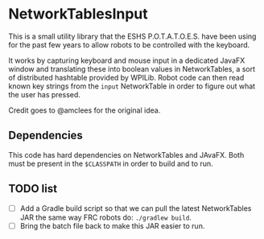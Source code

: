 # NetworkTablesInput

This is a small utility library that the ESHS P.O.T.A.T.O.E.S. have been using
for the past few years to allow robots to be controlled with the keyboard.

It works by capturing keyboard and mouse input in a dedicated JavaFX window
and translating these into boolean values in NetworkTables, a sort of
distributed hashtable provided by WPILib.  Robot code can then read known key strings
from the `input` NetworkTable in order to figure out what the user has pressed.

Credit goes to @amclees for the original idea.

## Dependencies

This code has hard dependencies on NetworkTables and JAvaFX.  Both must be
present in the `$CLASSPATH` in order to build and to run.

## TODO list

- [ ] Add a Gradle build script so that we can pull the latest NetworkTables
  JAR the same way FRC robots do: `./gradlew build`.
- [ ] Bring the batch file back to make this JAR easier to run.

